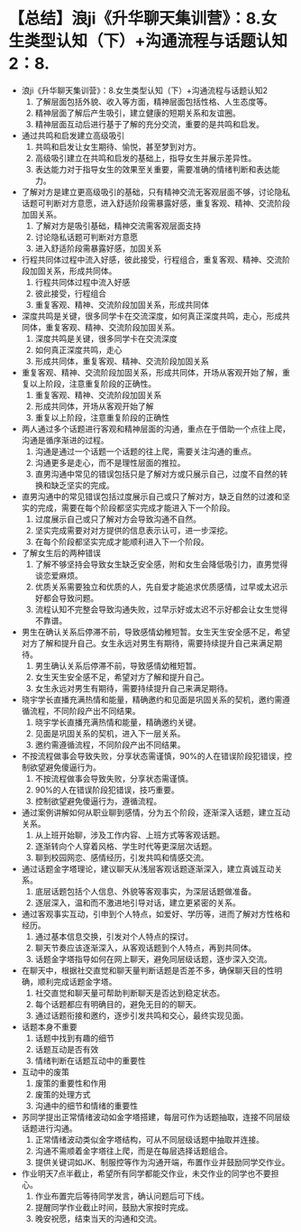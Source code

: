 # 【总结】浪ji《升华聊天集训营》：8.女生类型认知（下）+沟通流程与话题认知2：8.

-   浪ji《升华聊天集训营》：8.女生类型认知（下）+沟通流程与话题认知2
    1.  了解层面包括外貌、收入等方面，精神层面包括性格、人生态度等。
    2.  精神层面了解后产生吸引，建立健康的短期关系和友谊圈。
    3.  精神层面互动后进行基于了解的充分交流，重要的是共鸣和启发。
-   通过共鸣和启发建立高级吸引
    1.  共鸣和启发让女生期待、愉悦，甚至梦到对方。
    2.  高级吸引建立在共鸣和启发的基础上，指导女生并展示差异性。
    3.  表达能力对于指导女生的效果至关重要，需要准确的情绪判断和表达能力。
-   了解对方是建立更高级吸引的基础，只有精神交流无客观层面不够，讨论隐私话题可判断对方意愿，进入舒适阶段需暴露好感，重复客观、精神、交流阶段加固关系。
    1.  了解对方是吸引基础，精神交流需客观层面支持
    2.  讨论隐私话题可判断对方意愿
    3.  进入舒适阶段需暴露好感，加固关系
-   行程共同体过程中流入好感，彼此接受，行程组合，重复客观、精神、交流阶段加固关系，形成共同体。
    1.  行程共同体过程中流入好感
    2.  彼此接受，行程组合
    3.  重复客观、精神、交流阶段加固关系，形成共同体
-   深度共鸣是关键，很多同学卡在交流深度，如何真正深度共鸣，走心，形成共同体，重复客观、精神、交流阶段加固关系。
    1.  深度共鸣是关键，很多同学卡在交流深度
    2.  如何真正深度共鸣，走心
    3.  形成共同体，重复客观、精神、交流阶段加固关系
-   重复客观、精神、交流阶段加固关系，形成共同体，开场从客观开始了解，重复以上阶段，注意重复阶段的正确性。
    1.  重复客观、精神、交流阶段加固关系
    2.  形成共同体，开场从客观开始了解
    3.  重复以上阶段，注意重复阶段的正确性
-   两人通过多个话题进行客观和精神层面的沟通，重点在于借助一个点往上爬，沟通是循序渐进的过程。
    1.  沟通是通过一个话题一个话题的往上爬，需要关注沟通的重点。
    2.  沟通更多是走心，而不是理性层面的推拉。
    3.  直男沟通中常见的错误包括只是了解对方或只展示自己，过度不自然的转换和缺乏坚实的完成。
-   直男沟通中的常见错误包括过度展示自己或只了解对方，缺乏自然的过渡和坚实的完成，需要在每个阶段都坚实完成才能进入下一个阶段。
    1.  过度展示自己或只了解对方会导致沟通不自然。
    2.  坚实完成需要对对方提供的信息表示认可，进一步深挖。
    3.  在每个阶段都坚实完成才能顺利进入下一个阶段。
-   了解女生后的两种错误
    1.  了解不够坚持会导致女生缺乏安全感，附和女生会降低吸引力，直男觉得谈恋爱麻烦。
    2.  优质关系需要独立和优质的人，先自爱才能追求优质感情，过早或太迟示好都会导致问题。
    3.  流程认知不完整会导致沟通失败，过早示好或太迟不示好都会让女生觉得不靠谱。
-   男生在确认关系后停滞不前，导致感情幼稚短暂。女生天生安全感不足，希望对方了解和提升自己。女生永远对男生有期待，需要持续提升自己来满足期待。
    1.  男生确认关系后停滞不前，导致感情幼稚短暂。
    2.  女生天生安全感不足，希望对方了解和提升自己。
    3.  女生永远对男生有期待，需要持续提升自己来满足期待。
-   晓宇学长直播充满热情和能量，精确邀约和见面是巩固关系的契机，邀约需遵循流程，不同阶段产出不同结果。
    1.  晓宇学长直播充满热情和能量，精确邀约关键。
    2.  见面是巩固关系的契机，进入下一层关系。
    3.  邀约需遵循流程，不同阶段产出不同结果。
-   不按流程做事会导致失败，分享状态需谨慎，90%的人在错误阶段犯错误，控制欲望避免傻逼行为。
    1.  不按流程做事会导致失败，分享状态需谨慎。
    2.  90%的人在错误阶段犯错误，技巧重要。
    3.  控制欲望避免傻逼行为，遵循流程。
-   通过案例讲解如何从职业聊到感情，分为五个阶段，逐渐深入话题，建立互动关系。
    1.  从上班开始聊，涉及工作内容、上班方式等客观话题。
    2.  逐渐转向个人穿着风格、学生时代等更深层次话题。
    3.  聊到校园网恋、感情经历，引发共鸣和情感交流。
-   通过话题金字塔理论，建议聊天从浅层客观话题逐渐深入，建立真诚互动关系。
    1.  底层话题包括个人信息、外貌等客观事实，为深层话题做准备。
    2.  逐层深入，温和而不激进地引导对话，建立更紧密的关系。
-   通过客观事实互动，引申到个人特点，如爱好、学历等，进而了解对方性格和经历。
    1.  通过基本信息交换，引发对个人特点的探讨。
    2.  聊天节奏应该逐渐深入，从客观话题到个人特点，再到共同体。
    3.  话题金字塔指导如何在网上聊天，避免同层级话题，逐步深入交流。
-   在聊天中，根据社交直觉和聊天量判断话题是否差不多，确保聊天目的性明确，顺利完成话题金字塔。
    1.  社交直觉和聊天量可帮助判断聊天是否达到稳定状态。
    2.  每个话题都应有明确目的，避免无目的的聊天。
    3.  通过话题衔接和邀约，逐步引发共鸣和交心，最终实现见面。
-   话题本身不重要
    1.  话题中找到有趣的细节
    2.  话题互动是否有效
    3.  情绪判断在话题互动中的重要性
-   互动中的废策
    1.  废策的重要性和作用
    2.  废策的处理方式
    3.  沟通中的细节和情绪的重要性
-   苏同学提出正常情绪波动如金字塔搭建，每层可作为话题抽取，连接不同层级话题进行沟通。
    1.  正常情绪波动类似金字塔结构，可从不同层级话题中抽取并连接。
    2.  沟通不需顺着金字塔往上爬，而是在每层选择话题组合。
    3.  提供关键词如JK、制服控等作为沟通开端，布置作业并鼓励同学交作业。
-   作业明天7点半截止，希望所有同学都能交作业，未交作业的同学也不要担心。
    1.  作业布置完后等待同学发言，确认问题后可下线。
    2.  提醒同学作业截止时间，鼓励大家按时完成。
    3.  晚安祝愿，结束当天的沟通和交流。
